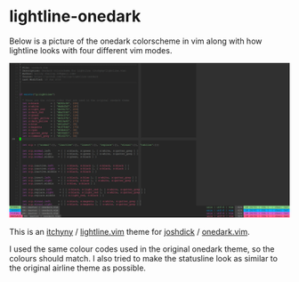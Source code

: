 # lightline-onedark

Below is a picture of the onedark colorscheme in vim along with how lightline
looks with four different vim modes.

![onedark](./onedark.png)

This is an [itchyny](https://github.com/itchyny) / [lightline.vim](https://github.com/itchyny/lightline.vim)
 theme for [joshdick](https://github.com/joshdick) / [onedark.vim](https://github.com/joshdick/onedark.vim).

I used the same colour codes used in the original onedark theme, so the colours
should match. I also tried to make the statusline look as similar to the
original airline theme as possible.
